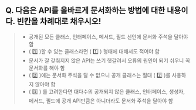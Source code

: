 ## Q. 다음은 API를 올바르게 문서화하는 방법에 대한 내용이다. 빈칸을 차례대로 채우시오!

> - 공개된 모든 클래스, 인터페이스, 메서드, 필드 선언에 문서화 주석을 달아야 함
> - ( 1️⃣ )할 수 있는 클래스라면 ( 1️⃣ ) 형태에 대해서도 적어야 함
> - 문서가 잘 갖춰지지 않은 API는 쓰기 헷갈려서 오류의 원인이 되기 쉬우니 꼭 문서화를 해야 함
> - ( 2️⃣ )에는 문서화 주석을 달 수 없으니 공개 클래스는 절대 ( 2️⃣ )를 사용하지 않아야 함
> -  ( 3️⃣ ) 를 고려한다면 대다수의 공개되지 않은 클래스, 인터페이스, 생성자, 메서드, 필드에 공개 API만큼은 아니더라도 문서화 주석을 달아야 함